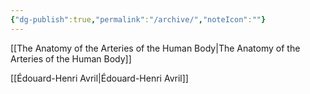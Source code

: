 ```yaml
---
{"dg-publish":true,"permalink":"/archive/","noteIcon":""}
---
```



[[The Anatomy of the Arteries of the Human Body\|The Anatomy of the Arteries of the Human Body]]

[[Édouard-Henri Avril\|Édouard-Henri Avril]]

